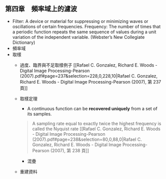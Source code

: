 ## 第四章　頻率域上的濾波
- Filter: A device or material for suppressing or minimizing waves or oscillations of certain frequencies. Frequency: The number of times that a periodic function repeats the same sequence of values during a unit variation of the independent variable. (Webster’s New Collegiate Dictionary)
- 頻率域
- 取樣
	- 過度、臨界與不足取樣例子 [[Rafael C. Gonzalez, Richard E. Woods - Digital Image Processing-Pearson (2007).pdf#page=237&selection=228,0,228,10|Rafael C. Gonzalez, Richard E. Woods - Digital Image Processing-Pearson (2007), 第 237 頁]]
	- 取樣定理
		- A continuous function can be **recovered uniquely** from a set of its samples.
		> A sampling rate equal to exactly twice the highest frequency is called the Nyquist rate
		[[Rafael C. Gonzalez, Richard E. Woods - Digital Image Processing-Pearson (2007).pdf#page=238&selection=80,0,88,0|Rafael C. Gonzalez, Richard E. Woods - Digital Image Processing-Pearson (2007), 第 238 頁]]

		- 混疊
	- 重建資料